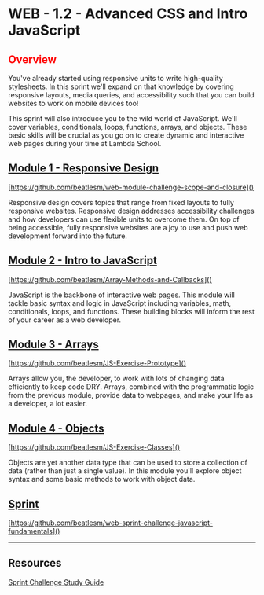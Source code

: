 # WEB - 1.2 - Advanced CSS and Intro JavaScript

## <span style="color:red">Overview</span>

You've already started using responsive units to write high-quality stylesheets. In this sprint we'll expand on that knowledge by covering responsive layouts, media queries, and accessibility such that you can build websites to work on mobile devices too!

This sprint will also introduce you to the wild world of JavaScript. We'll cover variables, conditionals, loops, functions, arrays, and objects. These basic skills will be crucial as you go on to create dynamic and interactive web pages during your time at Lambda School.

## [Module 1 - Responsive Design](https://github.com/beatlesm/web/tree/main/1.2/project121)

[https://github.com/beatlesm/web-module-challenge-scope-and-closure]()

Responsive design covers topics that range from fixed layouts to fully responsive websites. Responsive design addresses accessibility challenges and how developers can use flexible units to overcome them. On top of being accessible, fully responsive websites are a joy to use and push web development forward into the future.

## [Module 2 - Intro to JavaScript](https://github.com/beatlesm/web/tree/main/1.2/project122)

[https://github.com/beatlesm/Array-Methods-and-Callbacks]()

JavaScript is the backbone of interactive web pages. This module will tackle basic syntax and logic in JavaScript including variables, math, conditionals, loops, and functions. These building blocks will inform the rest of your career as a web developer.

## [Module 3 - Arrays](https://github.com/beatlesm/web/tree/main/1.2/project123)

[https://github.com/beatlesm/JS-Exercise-Prototype]()

Arrays allow you, the developer, to work with lots of changing data efficiently to keep code DRY. Arrays, combined with the programmatic logic from the previous module, provide data to webpages, and make your life as a developer, a lot easier.


## [Module 4 - Objects](https://github.com/beatlesm/web/tree/main/1.2/project124)

[https://github.com/beatlesm/JS-Exercise-Classes]()

Objects are yet another data type that can be used to store a collection of data (rather than just a single value). In this module you'll explore object syntax and some basic methods to work with object data.

## [Sprint](https://github.com/beatlesm/web/tree/main/1.2/sprint12)

[https://github.com/beatlesm/web-sprint-challenge-javascript-fundamentals]()


-------------------------------------------------------------------

## Resources
 
 [Sprint Challenge Study Guide]()

